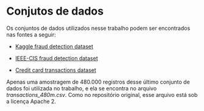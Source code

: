 # Conjutos de dados

Os conjuntos de dados utilizados nesse trabalho podem ser encontrados nas fontes a seguir:


- [Kaggle fraud detection dataset](https://www.kaggle.com/datasets/mlg-ulb/creditcardfraud)

- [IEEE-CIS fraud detection dataset](https://www.kaggle.com/competitions/ieee-fraud-detection/data)

- [Credit card transactions dataset](https://github.com/IBM/TabFormer/tree/main/data/credit_card)

Apenas uma amostragem de 480.000 registros desse último conjunto de dados foi utilizada no trabalho, e ela se encontra no arquivo *transactions_480m.csv*. Como no repositório original, esse arquivo está sob a licença Apache 2.